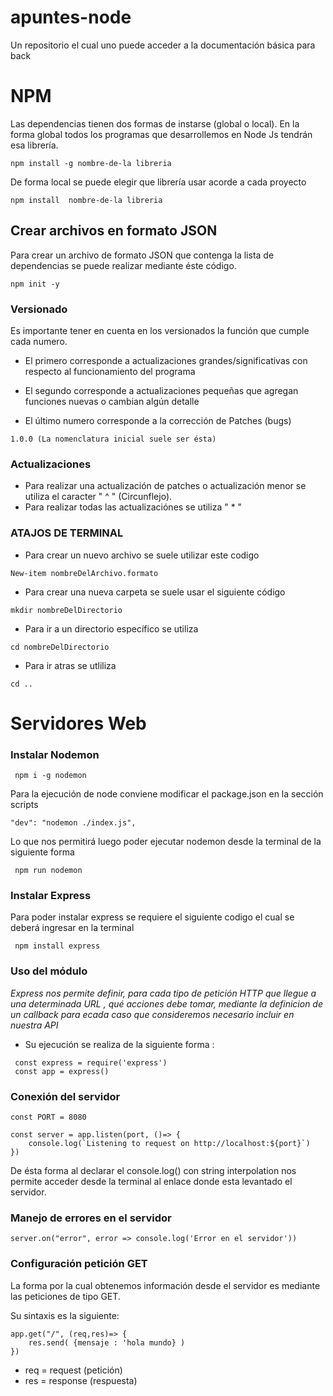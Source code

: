 # apuntes-node
Un repositorio el cual uno puede acceder a la documentación básica para back

# NPM
Las dependencias tienen dos formas de instarse (global o local). En la forma global todos los programas que desarrollemos en Node Js tendrán esa librería. 

```
npm install -g nombre-de-la libreria
````

De forma local se puede elegir que librería usar acorde a cada proyecto 

```
npm install  nombre-de-la libreria
````

##
## Crear archivos en formato JSON

Para crear un archivo de formato JSON que contenga la lista de dependencias se puede realizar mediante éste código.

```
npm init -y
```
### Versionado 
Es importante tener en cuenta en los versionados la función que cumple cada numero.

* El primero corresponde a actualizaciones grandes/significativas con respecto al funcionamiento del programa

* El segundo corresponde a actualizaciones pequeñas que agregan funciones nuevas o cambian algún detalle

* El último numero corresponde a la corrección de Patches (bugs)
```
1.0.0 (La nomenclatura inicial suele ser ésta)
```
### Actualizaciones

* Para realizar una actualización de patches o actualización menor se utiliza el caracter " ^ " (Circunflejo). 
* Para realizar todas las actualizaciónes se utiliza " * " 

### ATAJOS DE TERMINAL

* Para crear un nuevo archivo se suele utilizar este codigo

```
New-item nombreDelArchivo.formato
```

*  Para crear una nueva carpeta se suele usar el siguiente código

```
mkdir nombreDelDirectorio
```

* Para ir a un directorio específico se utiliza

```
cd nombreDelDirectorio
```

* Para ir atras se utliliza 

```
cd ..
```


# Servidores Web 

### Instalar Nodemon 

```
 npm i -g nodemon 
```

Para la ejecución de node conviene modificar el package.json en la sección scripts

```
"dev": "nodemon ./index.js",
```

Lo que nos permitirá luego poder ejecutar nodemon desde la terminal de la siguiente forma

```
 npm run nodemon
```

### Instalar Express

Para poder instalar express se requiere el siguiente codigo el cual se deberá ingresar en la terminal

```
 npm install express
```

### Uso del módulo

*Express nos permite definir, para cada tipo de petición HTTP que llegue a una determinada URL , qué acciones debe tomar, mediante la definicion de un callback para ecada caso que consideremos necesario incluir en nuestra API*

* Su ejecución se realiza de la siguiente forma : 

```
 const express = require('express')
 const app = express()
```

### Conexión del servidor

```
const PORT = 8080

const server = app.listen(port, ()=> {
    console.log(`Listening to request on http://localhost:${port}`)
})

```

De ésta forma al declarar el console.log() con string interpolation nos permite acceder desde la terminal al enlace donde esta levantado el servidor. 


### Manejo de errores en el servidor 
```
server.on("error", error => console.log('Error en el servidor'))

```

### Configuración petición GET 

La forma por la cual obtenemos información desde el servidor es mediante las peticiones de tipo GET. 

Su sintaxis es la siguiente: 

```
app.get("/", (req,res)=> {
    res.send( {mensaje : 'hola mundo} ) 
})

```

* req = request (petición)
* res = response (respuesta)
